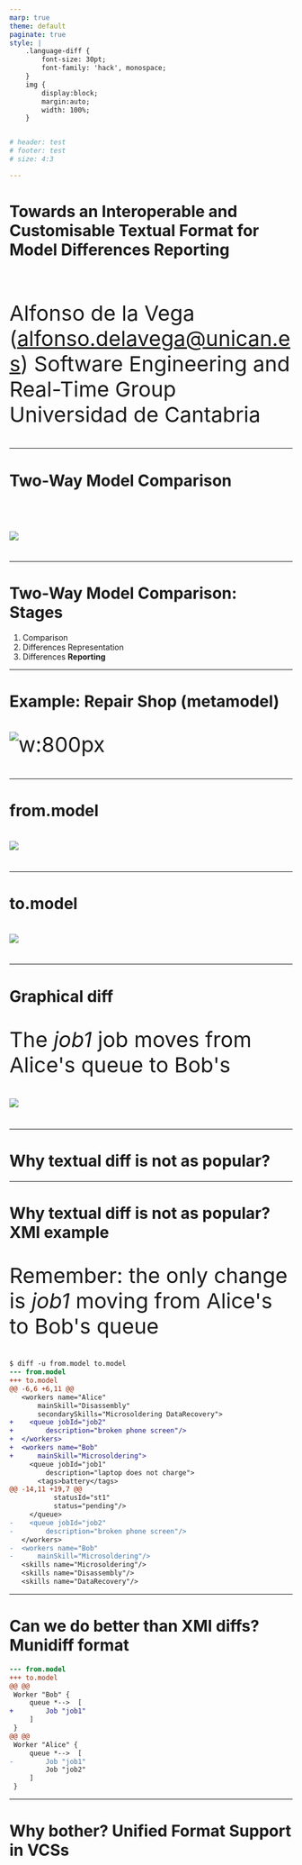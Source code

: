 ```yaml
---
marp: true
theme: default
paginate: true
style: |
    .language-diff {
        font-size: 30pt;
        font-family: 'hack', monospace;
    }
    img {
        display:block;
        margin:auto;
        width: 100%;
    }


# header: test
# footer: test
# size: 4:3

---
```

<!-- _paginate: false -->

<style scoped>
p {
    font-size: 28pt;
}
</style>

# Towards an Interoperable and Customisable Textual Format for Model Differences Reporting

<br>

Alfonso de la Vega (alfonso.delavega@unican.es)
Software Engineering and Real-Time Group
Universidad de Cantabria

---

# Two-Way Model Comparison

<style scoped>

</style>

<br>

![](fig/twoway.drawio.svg)

---

# Two-Way Model Comparison: Stages

1. Comparison
2. Differences Representation
3. Differences **Reporting**

<!-- _footer: Kolovos et al. Different models for model matching: An analysis of approaches to support model differencing -->

---

# Example: Repair Shop (metamodel)

![w:800px](fig/repairShop-metamodel-lite.svg)

---

# from.model

![](fig/repairShop-from.svg)

---

# to.model

![](fig/repairshop-to.svg)

---

# Graphical diff

The *job1* job moves from Alice's queue to Bob's

![](fig/repairshop-diff.svg)

---

# Why textual diff is not as popular?

---

# Why textual diff is not as popular? XMI example

Remember: the only change is *job1* moving from Alice's to Bob's queue

```diff
$ diff -u from.model to.model
--- from.model
+++ to.model
@@ -6,6 +6,11 @@
   <workers name="Alice"
       mainSkill="Disassembly"
       secondarySkills="Microsoldering DataRecovery">
+    <queue jobId="job2"
+        description="broken phone screen"/>
+  </workers>
+  <workers name="Bob"
+      mainSkill="Microsoldering">
     <queue jobId="job1"
         description="laptop does not charge">
       <tags>battery</tags>
@@ -14,11 +19,7 @@
           statusId="st1"
           status="pending"/>
     </queue>
-    <queue jobId="job2"
-        description="broken phone screen"/>
   </workers>
-  <workers name="Bob"
-      mainSkill="Microsoldering"/>
   <skills name="Microsoldering"/>
   <skills name="Disassembly"/>
   <skills name="DataRecovery"/>
```

---

# Can we do better than XMI diffs? Munidiff format

```diff
--- from.model
+++ to.model
@@ @@
 Worker "Bob" {
     queue *-->  [
+        Job "job1"
     ]
 }
@@ @@
 Worker "Alice" {
     queue *-->  [
-        Job "job1"
         Job "job2"
     ]
 }
```

---

# Why bother? Unified Format Support in VCSs
